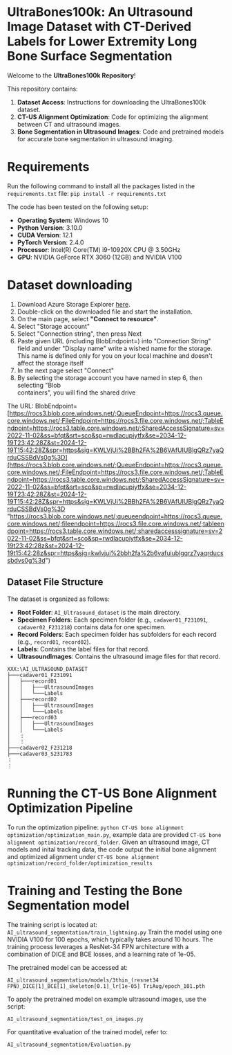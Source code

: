 # UltraBones100k: An Ultrasound Image Dataset with CT-Derived Labels for Lower Extremity Long Bone Surface Segmentation

Welcome to the **UltraBones100k Repository**!

This repository contains:
1. **Dataset Access**: Instructions for downloading the UltraBones100k dataset.
2. **CT-US Alignment Optimization**: Code for optimizing the alignment between CT and ultrasound images.
3. **Bone Segmentation in Ultrasound Images**: Code and pretrained models for accurate bone segmentation in ultrasound imaging.


# Requirements 
Run the following command to install all the packages listed in the `requirements.txt` file: 
```pip install -r requirements.txt```

The code has been tested on the following setup:

- **Operating System**: Windows 10
- **Python Version**: 3.10.0
- **CUDA Version**: 12.1
- **PyTorch Version**: 2.4.0
- **Processor**: Intel(R) Core(TM) i9-10920X CPU @ 3.50GHz
- **GPU**: NVIDIA GeForce RTX 3060 (12GB) and NVIDIA V100

# Dataset downloading
1. Download Azure Storage Explorer [here](https://azure.microsoft.com/en-us/products/storage/storage-explorer).
2. Double-click on the downloaded file and start the installation.
3. On the main page, select **"Connect to resource"**.
4. Select "Storage account"
5. Select "Connection string", then press Next
6. Paste given URL (including BlobEndpoint=) into "Connection String" field and under  "Display name" write a wished name for the storage. This name is defined only for  you on your local machine and doesn't affect the storage itself
7. In the next page select "Connect"
8. By selecting the storage account you have named in step 6, then selecting "Blob  
containers", you will find the shared drive

The URL: BlobEndpoint=[https://rocs3.blob.core.windows.net/;QueueEndpoint=https://rocs3.queue.core.windows.net/;FileEndpoint=https://rocs3.file.core.windows.net/;TableEndpoint=https://rocs3.table.core.windows.net/;SharedAccessSignature=sv=2022-11-02&ss=bfqt&srt=sco&sp=rwdlacupiytfx&se=2034-12-19T23:42:28Z&st=2024-12-19T15:42:28Z&spr=https&sig=KWLVjUi%2BBh2FA%2B6VAfUIUBlgQRz7yaQrduCSSBdVs0g%3D](https://rocs3.blob.core.windows.net/;QueueEndpoint=https://rocs3.queue.core.windows.net/;FileEndpoint=https://rocs3.file.core.windows.net/;TableEndpoint=https://rocs3.table.core.windows.net/;SharedAccessSignature=sv=2022-11-02&ss=bfqt&srt=sco&sp=rwdlacupiytfx&se=2034-12-19T23:42:28Z&st=2024-12-19T15:42:28Z&spr=https&sig=KWLVjUi%2BBh2FA%2B6VAfUIUBlgQRz7yaQrduCSSBdVs0g%3D "https://rocs3.blob.core.windows.net/;queueendpoint=https://rocs3.queue.core.windows.net/;fileendpoint=https://rocs3.file.core.windows.net/;tableendpoint=https://rocs3.table.core.windows.net/;sharedaccesssignature=sv=2022-11-02&ss=bfqt&srt=sco&sp=rwdlacupiytfx&se=2034-12-19t23:42:28z&st=2024-12-19t15:42:28z&spr=https&sig=kwlvjui%2bbh2fa%2b6vafuiublgqrz7yaqrducssbdvs0g%3d")


## Dataset File Structure

The dataset is organized as follows:

- **Root Folder**: `AI_Ultrasound_dataset` is the main directory.
- **Specimen Folders**: Each specimen folder (e.g., `cadaver01_F231091`, `cadaver02_F231218`) contains data for one specimen.
- **Record Folders**: Each specimen folder has subfolders for each record (e.g., `record01`, `record02`).
- **Labels**: Contains the label files for that record.
- **UltrasoundImages**: Contains the ultrasound image files for that record.

```
XXX:\AI_ULTRASOUND_DATASET
├───cadaver01_F231091
│   ├───record01
│   │   ├───UltrasoundImages
│   │   └───Labels
│   ├───record02
│   │   ├───UltrasoundImages
│   │   └───Labels
│   ├───record03
│   │   ├───UltrasoundImages
│   │   └───Labels
│   ⋮
│   ⋮
├───cadaver02_F231218
├───cadaver03_S231783
⋮
⋮
```

# Running the CT-US Bone Alignment Optimization Pipeline
To run the optimization pipeline: `python CT-US bone alignment optimization/optimization_main.py`, example data are provided `CT-US bone alignment optimization/record_folder`. Given an ultrasound image, CT models and inital tracking data, the code output the initial bone alignment and optimized alignment under `CT-US bone alignment optimization/record_folder/optimization_results`

# Training and Testing the Bone Segmentation model 
The training script is located at:
```AI_ultrasound_segmentation/train_lightning.py```
Train the model using one NVIDIA V100 for 100 epochs, which typically takes around 10 hours. The training process leverages a ResNet-34 FPN architecture with a combination of DICE and BCE losses, and a learning rate of 1e-05.

The pretrained model can be accessed at:
```
AI_ultrasound_segmentation/models/3thin_(resnet34 FPN)_DICE[1]_BCE[1]_skeleton[0.1]_lr[1e-05] TriAug/epoch_101.pth
```
To apply the pretrained model on example ultrasound images, use the script:
```
AI_ultrasound_segmentation/test_on_images.py
```
For quantitative evaluation of the trained model, refer to:

```
AI_ultrasound_segmentation/Evaluation.py
```
